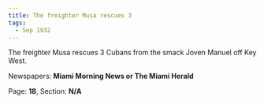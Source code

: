 ```yaml
---  
title: The freighter Musa rescues 3  
tags:  
  - Sep 1932  
---  
```

  
The freighter Musa rescues 3 Cubans from the smack Joven Manuel off Key West.  
  
Newspapers: **Miami Morning News or The Miami Herald**  
  
Page: **18**, Section: **N/A** 
